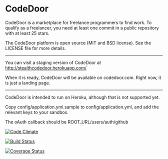 CodeDoor
========

CodeDoor is a marketplace for freelance programmers to find work.  To qualify as a freelancer, you need at least one commit in a public repository with at least 25 stars.

The CodeDoor platform is open source (MIT and BSD license).  See the LICENSE file for more details.

---------------

You can visit a staging version of CodeDoor at http://stealthcodedoor.herokuapp.com/

When it is ready, CodeDoor will be available on codedoor.com.  Right now, it is just a landing page.

---------------

CodeDoor is intended to run on Heroku, although that is not supported yet.

Copy config/application.yml.sample to config/application.yml, and add the relevant keys to your sandbox.

The oAuth callback should be ROOT_URL/users/auth/github

[![Code Climate](https://codeclimate.com/github/CodeDoor/codedoor.png)](https://codeclimate.com/github/CodeDoor/codedoor)

[![Build Status](https://travis-ci.org/CodeDoor/codedoor.png?branch=master)](https://travis-ci.org/CodeDoor/codedoor)

[![Coverage Status](https://coveralls.io/repos/CodeDoor/codedoor/badge.png?branch=master)](https://coveralls.io/r/CodeDoor/codedoor?branch=master)
